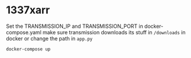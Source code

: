 # 1337xarr

Set the TRANSMISSION_IP and TRANSMISSION_PORT in docker-compose.yaml
make sure transmission downloads its stuff in `/downloads` in docker or change the path in `app.py`

```
docker-compose up
```